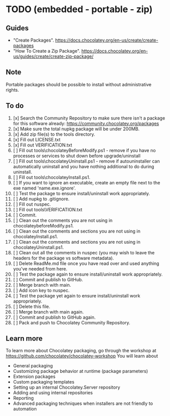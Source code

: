 ﻿# TODO (embedded - portable - zip)

## Guides

- "Create Packages". <https://docs.chocolatey.org/en-us/create/create-packages>
- "How To Create a Zip Package". <https://docs.chocolatey.org/en-us/guides/create/create-zip-package/>

## Note

Portable packages should be possible to install without administrative rights.

## To do

1. [x] Search the Community Repository to make sure there isn't a package for this software already: <https://community.chocolatey.org/packages>
2. [x] Make sure the total nupkg package will be under 200MB.
3. [x] Add zip file(s) to the tools directory.
4. [x] Fill out LICENSE.txt
5. [x] Fill out VERIFICATION.txt
6. [ ] Fill out tools\chocolateyBeforeModify.ps1 - remove if you have no processes or services to shut down before upgrade/uninstall
7. [ ] Fill out tools\chocolateyUninstall.ps1 - remove if autouninstaller can automatically uninstall and you have nothing additional to do during uninstall.
8. [ ] Fill out tools\chocolateyInstall.ps1.
9. [ ] If you want to ignore an executable, create an empty file next to the exe named 'name.exe.ignore'.
10. [ ] Test the package to ensure install/uninstall work appropriately.
11. [ ] Add nupkg to .gitignore.
12. [ ] Fill out nuspec.
13. [ ] Fill out tools\VERIFICATION.txt
14. [ ] Commit.
15. [ ] Clean out the comments you are not using in chocolateybeforeModify.ps1.
16. [ ] Clean out the comments and sections you are not using in chocolateyInstall.ps1.
17. [ ] Clean out the comments and sections you are not using in chocolateyUninstall.ps1.
18. [ ] Clean out all the comments in nuspec (you may wish to leave the headers for the package vs software metadata).
19. [ ] Delete ReadMe.md file once you have read over and used anything you've needed from here.
20. [ ] Test the package again to ensure install/uninstall work appropriately.
21. [ ] Commit and publish to GitHub.
22. [ ] Merge branch with main.
23. [ ] Add icon key to nuspec.
24. [ ] Test the package yet again to ensure install/uninstall work appropriately.
25. [ ] Delete this file.
26. [ ] Merge branch with main again.
27. [ ] Commit and publish to GitHub again.
28. [ ] Pack and push to Chocolatey Community Repository.

## Learn more

To learn more about Chocolatey packaging, go through the workshop at <https://github.com/chocolatey/chocolatey-workshop>
You will learn about

- General packaging
- Customizing package behavior at runtime (package parameters)
- Extension packages
- Custom packaging templates
- Setting up an internal Chocolatey.Server repository
- Adding and using internal repositories
- Reporting
- Advanced packaging techniques when installers are not friendly to automation
